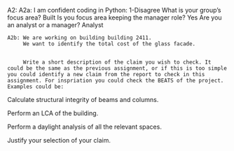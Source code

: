 A2: 
    A2a: I am confident coding in Python: 
            1-Disagree
        What is your group’s focus area? 
            Built
        Is you focus area keeping the manager role? 
            Yes
        Are you an analyst or a manager?
            Analyst

    A2b: We are working on building building 2411. 
         We want to identify the total cost of the glass facade. 
            

         Write a short description of the claim you wish to check. It could be the same as the previous assignment, or if this is too simple you could identify a new claim from the report to check in this assignment. For inspriation you could check the BEATS of the project. Examples could be:

Calculate structural integrity of beams and columns.

Perform an LCA of the building.

Perform a daylight analysis of all the relevant spaces.

Justify your selection of your claim.
